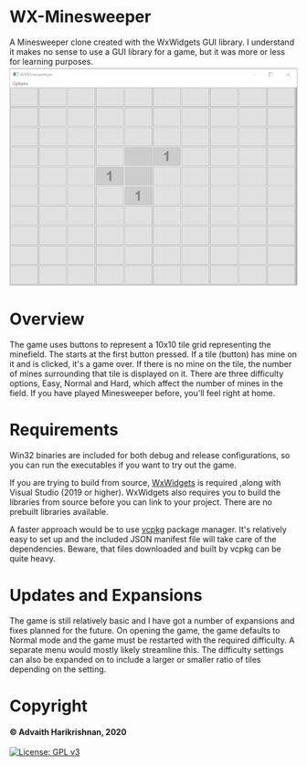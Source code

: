 # WX-Minesweeper
A Minesweeper clone created with the WxWidgets GUI library. I understand it makes no sense to use a GUI library for a game, but it was more or less for learning purposes.
![Game](https://github.com/adharikrishnan/wx-minesweeper/blob/master/game.png)
# Overview 
The game uses buttons to represent a 10x10 tile grid representing the minefield. The starts at the first button pressed. If a tile (button) has mine on it and is clicked, it's a game over. If there is no mine on the tile, the number of mines surrounding that tile is displayed on it. There are three difficulty options, Easy, Normal and Hard, which affect the number of mines in the field. If you have played Minesweeper before, you'll feel right at home.
# Requirements
Win32 binaries are included for both debug and release configurations, so you can run the executables if you want to try out the game. 

If you are trying to build from source, [WxWidgets](https://www.wxwidgets.org/) is required ,along with Visual Studio (2019 or higher). WxWidgets also requires you to build the libraries from source before you can link to your project. There are no prebuilt libraries available. 

A faster approach would be to use [vcpkg](https://vcpkg.io/en/index.html) package manager. It's relatively easy to set up and the included JSON manifest file will take care of the dependencies. Beware, that files downloaded and built by vcpkg can be quite heavy.

# Updates and Expansions 
The game is still relatively basic and I have got a number of expansions and fixes planned for the future. On opening the game, the game defaults to Normal mode and the game must be restarted with the required difficulty. A separate menu would mostly likely streamline this. The difficulty settings can also be expanded on to include a larger or smaller ratio of tiles depending on the setting.

# Copyright 
#### &copy; Advaith Harikrishnan, 2020
[![License: GPL v3](https://img.shields.io/badge/License-GPLv3-blue.svg)](https://www.gnu.org/licenses/gpl-3.0)
